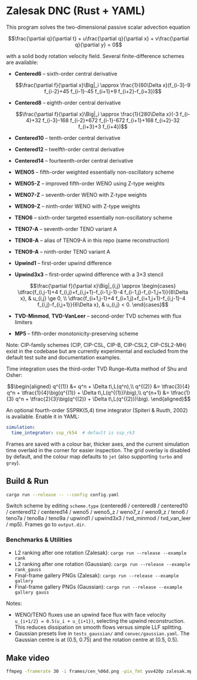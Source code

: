 # Zalesak DNC (Rust + YAML)

This program solves the two-dimensional passive scalar advection equation

```math
\frac{\partial q}{\partial t} + u\frac{\partial q}{\partial x} + v\frac{\partial q}{\partial y} = 0
```

with a solid body rotation velocity field. Several finite-difference schemes are
available:

* **Centered6** – sixth-order central derivative

  ```math
  \frac{\partial f}{\partial x}\Big|_i \approx \frac{1}{60\Delta x}(f_{i-3}-9 f_{i-2}+45 f_{i-1}-45 f_{i+1}+9 f_{i+2}-f_{i+3})
  ```

* **Centered8** – eighth-order central derivative

  ```math
  \frac{\partial f}{\partial x}\Big|_i \approx \frac{1}{280\Delta x}(-3 f_{i-4}+32 f_{i-3}-168 f_{i-2}+672 f_{i-1}-672 f_{i+1}+168 f_{i+2}-32 f_{i+3}+3 f_{i+4})
  ```

* **Centered10** – tenth-order central derivative
* **Centered12** – twelfth-order central derivative
* **Centered14** – fourteenth-order central derivative
* **WENO5** – fifth-order weighted essentially non-oscillatory scheme
* **WENO5-Z** – improved fifth-order WENO using Z-type weights
* **WENO7-Z** – seventh-order WENO with Z-type weights
* **WENO9-Z** – ninth-order WENO with Z-type weights
* **TENO6** – sixth-order targeted essentially non-oscillatory scheme
* **TENO7-A** – seventh-order TENO variant A
* **TENO8-A** – alias of TENO9-A in this repo (same reconstruction)
* **TENO9-A** – ninth-order TENO variant A
* **Upwind1** – first-order upwind difference
* **Upwind3x3** – first-order upwind difference with a 3×3 stencil

  ```math
  \frac{\partial f}{\partial x}\Big|_{i,j} \approx
  \begin{cases}
    \dfrac{f_{i,j-1}+4 f_{i,j}+f_{i,j+1}-f_{i-1,j-1}-4 f_{i-1,j}-f_{i-1,j+1}}{6\Delta x}, & u_{i,j} \ge 0, \\
    \dfrac{f_{i+1,j-1}+4 f_{i+1,j}+f_{i+1,j+1}-f_{i,j-1}-4 f_{i,j}-f_{i,j+1}}{6\Delta x}, & u_{i,j} < 0.
  \end{cases}
  ```
* **TVD-Minmod**, **TVD-VanLeer** – second-order TVD schemes with flux limiters
* **MP5** – fifth-order monotonicity-preserving scheme

Note: CIP-family schemes (CIP, CIP-CSL, CIP-B, CIP-CSL2, CIP-CSL2-MH) exist in
the codebase but are currently experimental and excluded from the default test
suite and documentation examples.

Time integration uses the third-order TVD Runge–Kutta method of Shu and Osher:

```math
\begin{aligned}
q^{(1)} &= q^n + \Delta t\,L(q^n),\\
q^{(2)} &= \tfrac{3}{4} q^n + \tfrac{1}{4}\big(q^{(1)} + \Delta t\,L(q^{(1)})\big),\\
q^{n+1} &= \tfrac{1}{3} q^n + \tfrac{2}{3}\big(q^{(2)} + \Delta t\,L(q^{(2)})\big).
\end{aligned}
```

An optional fourth-order SSPRK(5,4) time integrator (Spiteri & Ruuth, 2002) is
available. Enable it in YAML:

```yaml
simulation:
  time_integrator: ssp_rk54  # default is ssp_rk3
```

Frames are saved with a colour bar, thicker axes, and the current simulation
time overlaid in the corner for easier inspection. The grid overlay is
disabled by default, and the colour map defaults to `jet` (also supporting
`turbo` and `gray`).

## Build & Run
```bash
cargo run --release -- --config config.yaml
```

Switch scheme by editing `scheme.type` (centered6 / centered8 / centered10 /
centered12 / centered14 / weno5 / weno5_z / weno7_z / weno9_z / teno6 /
teno7a / teno8a / teno9a / upwind1 / upwind3x3 / tvd_minmod / tvd_van_leer /
mp5). Frames go to `output.dir`.

### Benchmarks & Utilities

- L2 ranking after one rotation (Zalesak):
  `cargo run --release --example rank`
- L2 ranking after one rotation (Gaussian):
  `cargo run --release --example rank_gauss`
- Final-frame gallery PNGs (Zalesak):
  `cargo run --release --example gallery`
- Final-frame gallery PNGs (Gaussian):
  `cargo run --release --example gallery gauss`

Notes:
- WENO/TENO fluxes use an upwind face flux with face velocity
  `u_{i+1/2} = 0.5(u_i + u_{i+1})`, selecting the upwind reconstruction. This
  reduces dissipation on smooth flows versus simple LLF splitting.
- Gaussian presets live in `tests_gaussian/` and `convec/gaussian.yaml`. The
  Gaussian centre is at (0.5, 0.75) and the rotation centre at (0.5, 0.5).

## Make video
```bash
ffmpeg -framerate 30 -i frames/cen_%06d.png -pix_fmt yuv420p zalesak.mp4
```

